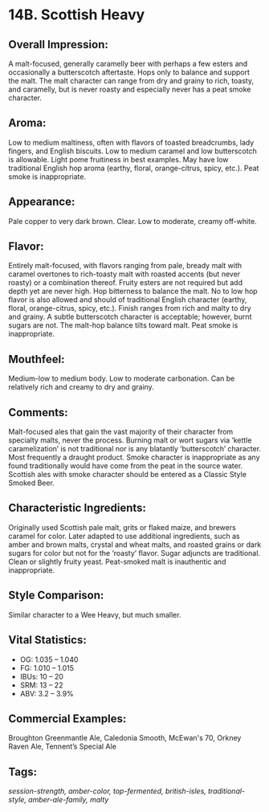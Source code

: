 # 14B. Scottish Heavy

## Overall Impression: 

A malt-focused, generally caramelly beer with perhaps a few esters and occasionally a butterscotch aftertaste. Hops only to balance and support the malt. The malt character can range from dry and grainy to rich, toasty, and caramelly, but is never roasty and especially never has a peat smoke character.

## Aroma: 

Low to medium maltiness, often with flavors of toasted breadcrumbs, lady fingers, and English biscuits. Low to medium caramel and low butterscotch is allowable. Light pome fruitiness in best examples. May have low traditional English hop aroma (earthy, floral, orange-citrus, spicy, etc.). Peat smoke is inappropriate.

## Appearance: 

Pale copper to very dark brown. Clear. Low to moderate, creamy off-white.

## Flavor: 

Entirely malt-focused, with flavors ranging from pale, bready malt with caramel overtones to rich-toasty malt with roasted accents (but never roasty) or a combination thereof. Fruity esters are not required but add depth yet are never high. Hop bitterness to balance the malt. No to low hop flavor is also allowed and should of traditional English character (earthy, floral, orange-citrus, spicy, etc.). Finish ranges from rich and malty to dry and grainy. A subtle butterscotch character is acceptable; however, burnt sugars are not. The malt-hop balance tilts toward malt. Peat smoke is inappropriate.

## Mouthfeel: 

Medium-low to medium body. Low to moderate carbonation. Can be relatively rich and creamy to dry and grainy. 

## Comments: 

Malt-focused ales that gain the vast majority of their character from specialty malts, never the process. Burning malt or wort sugars via ‘kettle caramelization’ is not traditional nor is any blatantly ‘butterscotch’ character. Most frequently a draught product. Smoke character is inappropriate as any found traditionally would have come from the peat in the source water. Scottish ales with smoke character should be entered as a Classic Style Smoked Beer.

## Characteristic Ingredients: 

Originally used Scottish pale malt, grits or flaked maize, and brewers caramel for color. Later adapted to use additional ingredients, such as amber and brown malts, crystal and wheat malts, and roasted grains or dark sugars for color but not for the ‘roasty’ flavor. Sugar adjuncts are traditional. Clean or slightly fruity yeast. Peat-smoked malt is inauthentic and inappropriate.

## Style Comparison: 

Similar character to a Wee Heavy, but much smaller.

## Vital Statistics:	

- OG:	1.035 – 1.040
- FG:	1.010 – 1.015
- IBUs:	10 – 20	
- SRM:	13 – 22	
- ABV:	3.2 – 3.9%

## Commercial Examples: 

Broughton Greenmantle Ale, Caledonia Smooth, McEwan's 70, Orkney Raven Ale, Tennent’s Special Ale

## Tags: 

_session-strength, amber-color, top-fermented, british-isles, traditional-style, amber-ale-family, malty_
